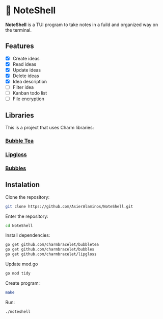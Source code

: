 # 📓 NoteShell

**NoteShell** is a TUI program to take notes in a fuild and organized way on the terminal.

## Features
- [x] Create ideas
- [x] Read ideas
- [X] Update ideas
- [x] Delete ideas
- [X] Idea description
- [ ] Filter idea
- [ ] Kanban todo list
- [ ] File encryption

## Libraries
This is a project that uses Charm libraries:

### [Bubble Tea](https://github.com/charmbracelet/bubbletea)

### [Lipgloss](https://github.com/charmbracelet/lipgloss)

### [Bubbles](https://github.com/charmbracelet/bubbles)

## Instalation

Clone the repository:
```bash
git clone https://github.com/AsierAlaminos/NoteShell.git
```

Enter the repository:
```bash
cd NoteShell
```

Install dependencies:
```bash
go get github.com/charmbracelet/bubbletea
go get github.com/charmbracelet/bubbles
go get github.com/charmbracelet/lipgloss
```

Update mod.go
```bash
go mod tidy
```

Create program:
```bash
make
```

Run:
```bash
./noteshell
```
